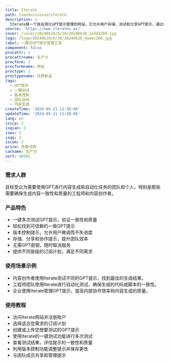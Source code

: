 ```yaml
---
title: Iterate
path: tuanduixiezuo/iterate
description: >-
  Iterate是一个旨在简化GPT提示管理的网站，它允许用户存储、测试和分享GPT提示，通过一键操作来验证提示的一致性和质量，确保获得可靠的结果。它支持版本控制，方便用户调整每个词和句子，而不会丢失进度。此外，它还支持团队协作，使得每个团队成员都能成为提示工程的专家。
source: 'https://www.iterates.ai/'
cover: /cover/20240610/6/10/20240610_2a3d12b9.jpg
logo: /logo/20240610/6/10/20240610_4aaec266.jpg
label: 一键式GPT提示管理工具
component: false
procattr: 1
procattrname: 生产力
procform: 1
procformname: 网站
proctype: 2
proctypename: 优质新品
tags:
  - GPT提示
  - 一键测试
  - 版本控制
  - 团队协作
  - 内容生成
createTime: '2024-05-21 11:30:06'
updateTime: '2024-05-21 11:30:06'
lang: en
isicp: 2
isqian: 2
iswx: 2
isqq: 2
iscom: 2
price: 免费试用
catname: 生产力
sort: 30565
---
```




### 需求人群
目标受众为需要使用GPT进行内容生成和自动化任务的团队和个人，特别是那些需要确保生成内容一致性和质量的工程师和内容创作者。

### 产品特色
* 一键多次测试GPT提示，验证一致性和质量
* 轻松找到可信赖的一致GPT提示
* 版本控制提示，允许用户微调而不失进度
* 存储、分享和协作提示，提升团队效率
* 无需GPT密钥，随时取消服务
* 提供不同层级的订阅计划，满足不同需求

### 使用场景示例
* 内容创作者使用Iterate测试不同的GPT提示，找到最佳的生成结果。
* 工程师团队使用Iterate进行自动化测试，确保生成的代码或脚本的一致性。
* 企业使用Iterate管理GPT提示，提高内部协作效率和内容生成的质量。

### 使用教程
* 访问Iterate网站并注册账户
* 选择适合您需求的订阅计划
* 创建或上传您想要测试的GPT提示
* 使用Iterate的一键测试功能进行多次测试
* 查看测试结果，评估提示的一致性和质量
* 利用版本控制功能调整提示并保存更改
* 与团队成员共享和管理提示

  

